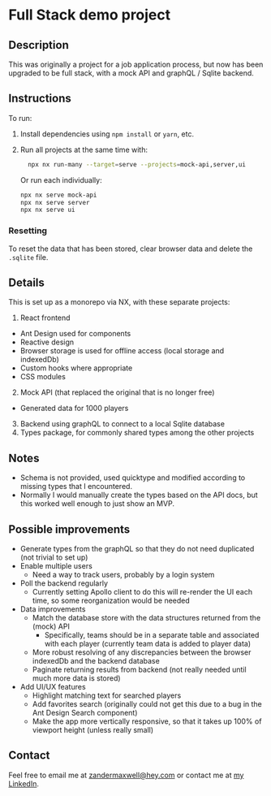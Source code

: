 # Full Stack demo project

## Description

This was originally a project for a job application process, but now has been upgraded to be full
stack, with a mock API and graphQL / Sqlite backend.

## Instructions

To run:

1. Install dependencies using `npm install` or `yarn`, etc.
2. Run all projects at the same time with:

   ```sh
	 npx nx run-many --target=serve --projects=mock-api,server,ui
	 ```

	 Or run each individually:

	 ```sh
	 npx nx serve mock-api
	 npx nx serve server
	 npx nx serve ui
	 ```

### Resetting

To reset the data that has been stored, clear browser data and delete the `.sqlite` file.

## Details

This is set up as a monorepo via NX, with these separate projects:

1. React frontend

  - Ant Design used for components
  - Reactive design
  - Browser storage is used for offline access (local storage and indexedDb)
  - Custom hooks where appropriate
  - CSS modules

2. Mock API (that replaced the original that is no longer free)

  - Generated data for 1000 players

3. Backend using graphQL to connect to a local Sqlite database
4. Types package, for commonly shared types among the other projects

## Notes

- Schema is not provided, used quicktype and modified according to missing types that I encountered.
- Normally I would manually create the types based on the API docs, but this worked well enough to just show an MVP.

## Possible improvements

- Generate types from the graphQL so that they do not need duplicated (not trivial to set up)
- Enable multiple users
  - Need a way to track users, probably by a login system
- Poll the backend regularly
  - Currently setting Apollo client to do this will re-render the UI each time, so some reorganization would be needed
- Data improvements
  - Match the database store with the data structures returned from the (mock) API
    - Specifically, teams should be in a separate table and associated with each player (currently team data is added to player data)
  - More robust resolving of any discrepancies between the browser indexedDb and the backend database
  - Paginate returning results from backend (not really needed until much more data is stored)
- Add UI/UX features
  - Highlight matching text for searched players
  - Add favorites search (originally could not get this due to a bug in the Ant Design Search component)
  - Make the app more vertically responsive, so that it takes up 100% of viewport height (unless really small)

## Contact

Feel free to email me at <zandermaxwell@hey.com> or contact me at [my LinkedIn](https://linkedin.com/in/zandermax).
